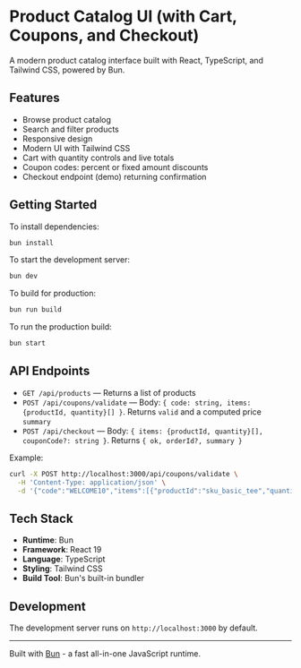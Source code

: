# Product Catalog UI (with Cart, Coupons, and Checkout)

A modern product catalog interface built with React, TypeScript, and Tailwind CSS, powered by Bun.

## Features

- Browse product catalog
- Search and filter products
- Responsive design
- Modern UI with Tailwind CSS
- Cart with quantity controls and live totals
- Coupon codes: percent or fixed amount discounts
- Checkout endpoint (demo) returning confirmation

## Getting Started

To install dependencies:

```bash
bun install
```

To start the development server:

```bash
bun dev
```

To build for production:

```bash
bun run build
```

To run the production build:

```bash
bun start
```

## API Endpoints

- `GET /api/products` — Returns a list of products
- `POST /api/coupons/validate` — Body: `{ code: string, items: {productId, quantity}[] }`. Returns `valid` and a computed price `summary`
- `POST /api/checkout` — Body: `{ items: {productId, quantity}[], couponCode?: string }`. Returns `{ ok, orderId?, summary }`

Example:

```bash
curl -X POST http://localhost:3000/api/coupons/validate \
  -H 'Content-Type: application/json' \
  -d '{"code":"WELCOME10","items":[{"productId":"sku_basic_tee","quantity":2}]}'
```

## Tech Stack

- **Runtime**: Bun
- **Framework**: React 19
- **Language**: TypeScript
- **Styling**: Tailwind CSS
- **Build Tool**: Bun's built-in bundler

## Development

The development server runs on `http://localhost:3000` by default.

---

Built with [Bun](https://bun.sh) - a fast all-in-one JavaScript runtime.
